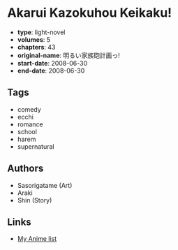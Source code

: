 # Akarui Kazokuhou Keikaku!

-   **type**: light-novel
-   **volumes**: 5
-   **chapters**: 43
-   **original-name**: 明るい家族砲計画っ!
-   **start-date**: 2008-06-30
-   **end-date**: 2008-06-30

## Tags

-   comedy
-   ecchi
-   romance
-   school
-   harem
-   supernatural

## Authors

-   Sasorigatame (Art)
-   Araki
-   Shin (Story)

## Links

-   [My Anime list](https://myanimelist.net/manga/56813/Akarui_Kazokuhou_Keikaku)
